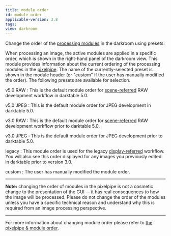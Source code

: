 ```yaml
---
title: module order
id: module-order
applicable-version: 3.8
tags: 
view: darkroom
---
```


Change the order of the [processing modules](../../processing-modules/_index.md) in the darkroom using presets.

When processing an image, the active modules are applied in a specific order, which is shown in the right-hand panel of the darkroom view. This module provides information about the current ordering of the processing modules in the [pixelpipe](../../../darkroom/pixelpipe/the-pixelpipe-and-module-order.md). The name of the currently-selected preset is shown in the module header (or "custom" if the user has manually modified the order). The following presets are available for selection.

v5.0 RAW
: This is the default module order for [scene-referred](../../../darkroom/pixelpipe/the-pixelpipe-and-module-order.md/#scene-referred-workflow) RAW development workflow in darktable 5.0. 

v5.0 JPEG
: This is the default module order for JPEG development in darktable 5.0.

v3.0 RAW
: This is the default module order for [scene-referred](../../../darkroom/pixelpipe/the-pixelpipe-and-module-order.md/#scene-referred-workflow) RAW development workflow prior to darktable 5.0. 

v3.0 JPEG
: This is the default module order for JPEG development prior to darktable 5.0.

legacy
: This module order is used for the legacy [display-referred](../../../darkroom/pixelpipe/the-pixelpipe-and-module-order.md/#display-referred-workflow) workflow. You will also see this order displayed for any images you previously edited in darktable prior to version 3.0.

custom
: The user has manually modified the module order.

---

**Note:** changing the order of modules in the pixelpipe is not a cosmetic change to the presentation of the GUI -- it has real consequences to how the image will be processed. Please do not change the order of the modules unless you have a specific technical reason and understand why this is required from an image processing perspective. 

---

For more information about changing module order please refer to [the pixelpipe & module order](../../../darkroom/pixelpipe/the-pixelpipe-and-module-order.md).

